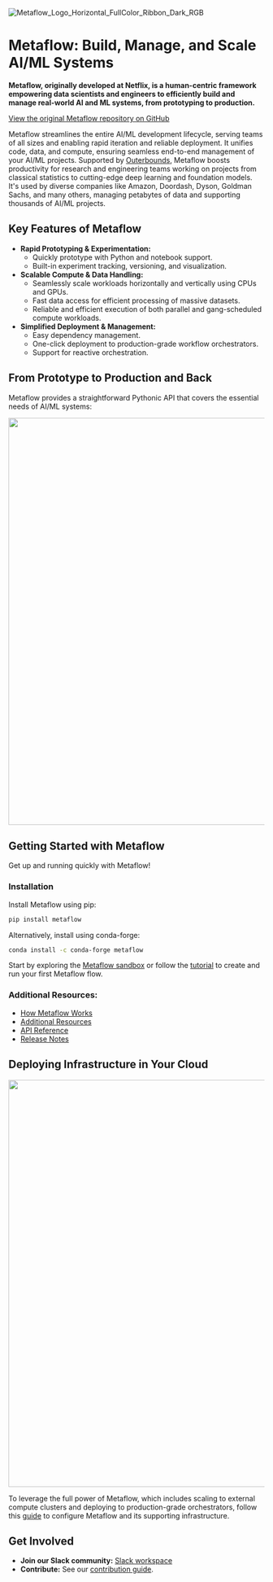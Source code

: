 ![Metaflow_Logo_Horizontal_FullColor_Ribbon_Dark_RGB](https://user-images.githubusercontent.com/763451/89453116-96a57e00-d713-11ea-9fa6-82b29d4d6eff.png)

# Metaflow: Build, Manage, and Scale AI/ML Systems

**Metaflow, originally developed at Netflix, is a human-centric framework empowering data scientists and engineers to efficiently build and manage real-world AI and ML systems, from prototyping to production.**

[View the original Metaflow repository on GitHub](https://github.com/Netflix/metaflow)

Metaflow streamlines the entire AI/ML development lifecycle, serving teams of all sizes and enabling rapid iteration and reliable deployment.  It unifies code, data, and compute, ensuring seamless end-to-end management of your AI/ML projects.  Supported by [Outerbounds](https://outerbounds.com), Metaflow boosts productivity for research and engineering teams working on projects from classical statistics to cutting-edge deep learning and foundation models. It's used by diverse companies like Amazon, Doordash, Dyson, Goldman Sachs, and many others, managing petabytes of data and supporting thousands of AI/ML projects.

## Key Features of Metaflow

*   **Rapid Prototyping & Experimentation:**
    *   Quickly prototype with Python and notebook support.
    *   Built-in experiment tracking, versioning, and visualization.
*   **Scalable Compute & Data Handling:**
    *   Seamlessly scale workloads horizontally and vertically using CPUs and GPUs.
    *   Fast data access for efficient processing of massive datasets.
    *   Reliable and efficient execution of both parallel and gang-scheduled compute workloads.
*   **Simplified Deployment & Management:**
    *   Easy dependency management.
    *   One-click deployment to production-grade workflow orchestrators.
    *   Support for reactive orchestration.

## From Prototype to Production and Back

Metaflow provides a straightforward Pythonic API that covers the essential needs of AI/ML systems:

<img src="./docs/prototype-to-prod.png" width="800px">

## Getting Started with Metaflow

Get up and running quickly with Metaflow!

### Installation

Install Metaflow using pip:

```bash
pip install metaflow
```

Alternatively, install using conda-forge:

```bash
conda install -c conda-forge metaflow
```

Start by exploring the [Metaflow sandbox](https://outerbounds.com/sandbox) or follow the [tutorial](https://docs.metaflow.org/getting-started/tutorials) to create and run your first Metaflow flow.

### Additional Resources:

*   [How Metaflow Works](https://docs.metaflow.org/metaflow/basics)
*   [Additional Resources](https://docs.metaflow.org/introduction/metaflow-resources)
*   [API Reference](https://docs.metaflow.org/api)
*   [Release Notes](https://github.com/Netflix/metaflow/releases)

## Deploying Infrastructure in Your Cloud

<img src="./docs/multicloud.png" width="800px">

To leverage the full power of Metaflow, which includes scaling to external compute clusters and deploying to production-grade orchestrators, follow this [guide](https://outerbounds.com/engineering/welcome/) to configure Metaflow and its supporting infrastructure.

## Get Involved

*   **Join our Slack community:** [Slack workspace](http://slack.outerbounds.co/)
*   **Contribute:** See our [contribution guide](https://docs.metaflow.org/introduction/contributing-to-metaflow).